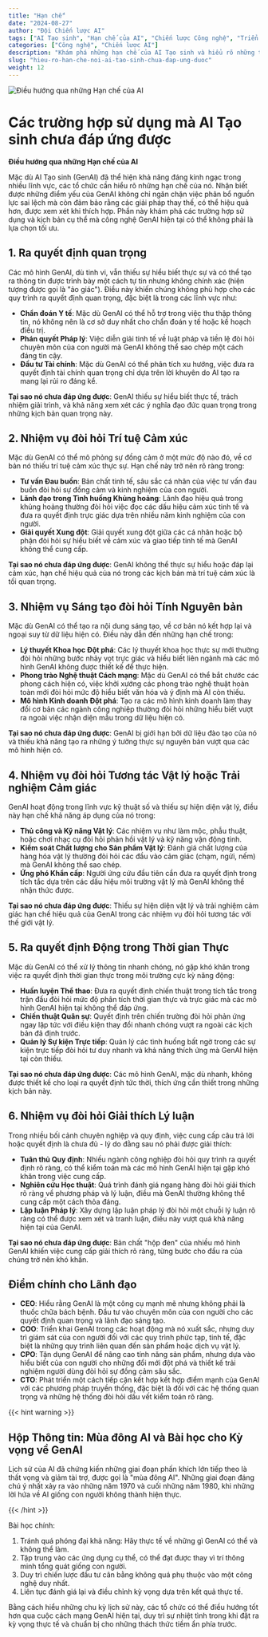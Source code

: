 ```yaml
---
title: "Hạn chế"
date: "2024-08-27"
author: "Đội Chiến lược AI"
tags: ["AI Tạo sinh", "Hạn chế của AI", "Chiến lược Công nghệ", "Triển khai AI"]
categories: ["Công nghệ", "Chiến lược AI"]
description: "Khám phá những hạn chế của AI Tạo sinh và hiểu rõ những trường hợp sử dụng nào phù hợp hơn với các phương pháp truyền thống, giúp ra quyết định sáng suốt hơn trong việc áp dụng AI."
slug: "hieu-ro-han-che-noi-ai-tao-sinh-chua-dap-ung-duoc"
weight: 12
---
```


![Điều hướng qua những Hạn chế của AI](/12.png)

# Các trường hợp sử dụng mà AI Tạo sinh chưa đáp ứng được
**Điều hướng qua những Hạn chế của AI**

Mặc dù AI Tạo sinh (GenAI) đã thể hiện khả năng đáng kinh ngạc trong nhiều lĩnh vực, các tổ chức cần hiểu rõ những hạn chế của nó. Nhận biết được những điểm yếu của GenAI không chỉ ngăn chặn việc phân bổ nguồn lực sai lệch mà còn đảm bảo rằng các giải pháp thay thế, có thể hiệu quả hơn, được xem xét khi thích hợp. Phần này khám phá các trường hợp sử dụng và kịch bản cụ thể mà công nghệ GenAI hiện tại có thể không phải là lựa chọn tối ưu.

## 1. Ra quyết định quan trọng

Các mô hình GenAI, dù tinh vi, vẫn thiếu sự hiểu biết thực sự và có thể tạo ra thông tin được trình bày một cách tự tin nhưng không chính xác (hiện tượng được gọi là "ảo giác"). Điều này khiến chúng không phù hợp cho các quy trình ra quyết định quan trọng, đặc biệt là trong các lĩnh vực như:

- **Chẩn đoán Y tế**: Mặc dù GenAI có thể hỗ trợ trong việc thu thập thông tin, nó không nên là cơ sở duy nhất cho chẩn đoán y tế hoặc kế hoạch điều trị.
- **Phán quyết Pháp lý**: Việc diễn giải tinh tế về luật pháp và tiền lệ đòi hỏi chuyên môn của con người mà GenAI không thể sao chép một cách đáng tin cậy.
- **Đầu tư Tài chính**: Mặc dù GenAI có thể phân tích xu hướng, việc đưa ra quyết định tài chính quan trọng chỉ dựa trên lời khuyên do AI tạo ra mang lại rủi ro đáng kể.

**Tại sao nó chưa đáp ứng được**: GenAI thiếu sự hiểu biết thực tế, trách nhiệm giải trình, và khả năng xem xét các ý nghĩa đạo đức quan trọng trong những kịch bản quan trọng này.

## 2. Nhiệm vụ đòi hỏi Trí tuệ Cảm xúc

Mặc dù GenAI có thể mô phỏng sự đồng cảm ở một mức độ nào đó, về cơ bản nó thiếu trí tuệ cảm xúc thực sự. Hạn chế này trở nên rõ ràng trong:

- **Tư vấn Đau buồn**: Bản chất tinh tế, sâu sắc cá nhân của việc tư vấn đau buồn đòi hỏi sự đồng cảm và kinh nghiệm của con người.
- **Lãnh đạo trong Tình huống Khủng hoảng**: Lãnh đạo hiệu quả trong khủng hoảng thường đòi hỏi việc đọc các dấu hiệu cảm xúc tinh tế và đưa ra quyết định trực giác dựa trên nhiều năm kinh nghiệm của con người.
- **Giải quyết Xung đột**: Giải quyết xung đột giữa các cá nhân hoặc bộ phận đòi hỏi sự hiểu biết về cảm xúc và giao tiếp tinh tế mà GenAI không thể cung cấp.

**Tại sao nó chưa đáp ứng được**: GenAI không thể thực sự hiểu hoặc đáp lại cảm xúc, hạn chế hiệu quả của nó trong các kịch bản mà trí tuệ cảm xúc là tối quan trọng.

## 3. Nhiệm vụ Sáng tạo đòi hỏi Tính Nguyên bản

Mặc dù GenAI có thể tạo ra nội dung sáng tạo, về cơ bản nó kết hợp lại và ngoại suy từ dữ liệu hiện có. Điều này dẫn đến những hạn chế trong:

- **Lý thuyết Khoa học Đột phá**: Các lý thuyết khoa học thực sự mới thường đòi hỏi những bước nhảy vọt trực giác và hiểu biết liên ngành mà các mô hình GenAI không được thiết kế để thực hiện.
- **Phong trào Nghệ thuật Cách mạng**: Mặc dù GenAI có thể bắt chước các phong cách hiện có, việc khởi xướng các phong trào nghệ thuật hoàn toàn mới đòi hỏi mức độ hiểu biết văn hóa và ý định mà AI còn thiếu.
- **Mô hình Kinh doanh Đột phá**: Tạo ra các mô hình kinh doanh làm thay đổi cơ bản các ngành công nghiệp thường đòi hỏi những hiểu biết vượt ra ngoài việc nhận diện mẫu trong dữ liệu hiện có.

**Tại sao nó chưa đáp ứng được**: GenAI bị giới hạn bởi dữ liệu đào tạo của nó và thiếu khả năng tạo ra những ý tưởng thực sự nguyên bản vượt qua các mô hình hiện có.

## 4. Nhiệm vụ đòi hỏi Tương tác Vật lý hoặc Trải nghiệm Cảm giác

GenAI hoạt động trong lĩnh vực kỹ thuật số và thiếu sự hiện diện vật lý, điều này hạn chế khả năng áp dụng của nó trong:

- **Thủ công và Kỹ năng Vật lý**: Các nhiệm vụ như làm mộc, phẫu thuật, hoặc chơi nhạc cụ đòi hỏi phản hồi vật lý và kỹ năng vận động tinh.
- **Kiểm soát Chất lượng cho Sản phẩm Vật lý**: Đánh giá chất lượng của hàng hóa vật lý thường đòi hỏi các đầu vào cảm giác (chạm, ngửi, nếm) mà GenAI không thể sao chép.
- **Ứng phó Khẩn cấp**: Người ứng cứu đầu tiên cần đưa ra quyết định trong tích tắc dựa trên các dấu hiệu môi trường vật lý mà GenAI không thể nhận thức được.

**Tại sao nó chưa đáp ứng được**: Thiếu sự hiện diện vật lý và trải nghiệm cảm giác hạn chế hiệu quả của GenAI trong các nhiệm vụ đòi hỏi tương tác với thế giới vật lý.

## 5. Ra quyết định Động trong Thời gian Thực

Mặc dù GenAI có thể xử lý thông tin nhanh chóng, nó gặp khó khăn trong việc ra quyết định thời gian thực trong môi trường cực kỳ năng động:

- **Huấn luyện Thể thao**: Đưa ra quyết định chiến thuật trong tích tắc trong trận đấu đòi hỏi mức độ phân tích thời gian thực và trực giác mà các mô hình GenAI hiện tại không thể đáp ứng.
- **Chiến thuật Quân sự**: Quyết định trên chiến trường đòi hỏi phản ứng ngay lập tức với điều kiện thay đổi nhanh chóng vượt ra ngoài các kịch bản đã định trước.
- **Quản lý Sự kiện Trực tiếp**: Quản lý các tình huống bất ngờ trong các sự kiện trực tiếp đòi hỏi tư duy nhanh và khả năng thích ứng mà GenAI hiện tại còn thiếu.

**Tại sao nó chưa đáp ứng được**: Các mô hình GenAI, mặc dù nhanh, không được thiết kế cho loại ra quyết định tức thời, thích ứng cần thiết trong những kịch bản này.

## 6. Nhiệm vụ đòi hỏi Giải thích Lý luận

Trong nhiều bối cảnh chuyên nghiệp và quy định, việc cung cấp câu trả lời hoặc quyết định là chưa đủ - lý do đằng sau nó phải được giải thích:

- **Tuân thủ Quy định**: Nhiều ngành công nghiệp đòi hỏi quy trình ra quyết định rõ ràng, có thể kiểm toán mà các mô hình GenAI hiện tại gặp khó khăn trong việc cung cấp.
- **Nghiên cứu Học thuật**: Quá trình đánh giá ngang hàng đòi hỏi giải thích rõ ràng về phương pháp và lý luận, điều mà GenAI thường không thể cung cấp một cách thỏa đáng.
- **Lập luận Pháp lý**: Xây dựng lập luận pháp lý đòi hỏi một chuỗi lý luận rõ ràng có thể được xem xét và tranh luận, điều này vượt quá khả năng hiện tại của GenAI.

**Tại sao nó chưa đáp ứng được**: Bản chất "hộp đen" của nhiều mô hình GenAI khiến việc cung cấp giải thích rõ ràng, từng bước cho đầu ra của chúng trở nên khó khăn.

## Điểm chính cho Lãnh đạo

- **CEO**: Hiểu rằng GenAI là một công cụ mạnh mẽ nhưng không phải là thuốc chữa bách bệnh. Đầu tư vào chuyên môn của con người cho các quyết định quan trọng và lãnh đạo sáng tạo.
- **COO**: Triển khai GenAI trong các hoạt động mà nó xuất sắc, nhưng duy trì giám sát của con người đối với các quy trình phức tạp, tinh tế, đặc biệt là những quy trình liên quan đến sản phẩm hoặc dịch vụ vật lý.
- **CPO**: Tận dụng GenAI để nâng cao tính năng sản phẩm, nhưng dựa vào hiểu biết của con người cho những đổi mới đột phá và thiết kế trải nghiệm người dùng đòi hỏi sự đồng cảm sâu sắc.
- **CTO**: Phát triển một cách tiếp cận kết hợp kết hợp điểm mạnh của GenAI với các phương pháp truyền thống, đặc biệt là đối với các hệ thống quan trọng và những hệ thống đòi hỏi dấu vết kiểm toán rõ ràng.

{{< hint warning >}}

## Hộp Thông tin: Mùa đông AI và Bài học cho Kỳ vọng về GenAI

Lịch sử của AI đã chứng kiến những giai đoạn phấn khích lớn tiếp theo là thất vọng và giảm tài trợ, được gọi là "mùa đông AI". Những giai đoạn đáng chú ý nhất xảy ra vào những năm 1970 và cuối những năm 1980, khi những lời hứa về AI giống con người không thành hiện thực.

{{< /hint >}}

Bài học chính:
1. Tránh quá phóng đại khả năng: Hãy thực tế về những gì GenAI có thể và không thể làm.
2. Tập trung vào các ứng dụng cụ thể, có thể đạt được thay vì trí thông minh tổng quát giống con người.
3. Duy trì chiến lược đầu tư cân bằng không quá phụ thuộc vào một công nghệ duy nhất.
4. Liên tục đánh giá lại và điều chỉnh kỳ vọng dựa trên kết quả thực tế.

Bằng cách hiểu những chu kỳ lịch sử này, các tổ chức có thể điều hướng tốt hơn qua cuộc cách mạng GenAI hiện tại, duy trì sự nhiệt tình trong khi đặt ra kỳ vọng thực tế và chuẩn bị cho những thách thức tiềm ẩn phía trước.